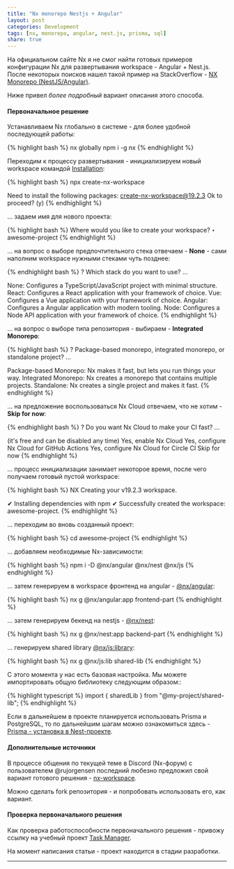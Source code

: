 ```yaml
---
title: "Nx monorepo Nestjs + Angular"
layout: post
categories: Development
tags: [nx, monorepo, angular, nest.js, prisma, sql]
share: true
---
```


На официальном сайте Nx я не смог найти готовых примеров конфигурации Nx для развертывания workspace - Angular + Nest.js. После некоторых поисков нашел такой пример на StackOverflow - [NX Monorepo (NestJS/Angular)](https://stackoverflow.com/questions/77347982/nx-monorepo-nestjs-angular).

Ниже привел *более подробный* вариант описания этого способа.

#### Первоначальное решение

Устанавливаем Nx глобально в системе - для более удобной последующей работы:

{% highlight bash %}
nx globally npm i -g nx
{% endhighlight %}

Переходим к процессу развертывания - инициализируем новый workspace командой [Installation](https://nx.dev/getting-started/installation):

{% highlight bash %}
npx create-nx-workspace

Need to install the following packages:
create-nx-workspace@19.2.3
Ok to proceed? (y)
{% endhighlight %}

... задаем имя для нового проекта:

{% highlight bash %}
Where would you like to create your workspace? ‣ awesome-project 
{% endhighlight %}

... на вопрос о выборе предпочтительного стека отвечаем - **None** - сами наполним workspace нужными стеками чуть позднее:

{% endhighlight bash %}
? Which stack do you want to use? …

None:          Configures a TypeScript/JavaScript project with minimal structure.
React:         Configures a React application with your framework of choice.
Vue:           Configures a Vue application with your framework of choice.
Angular:       Configures a Angular application with modern tooling.
Node:          Configures a Node API application with your framework of choice.
{% endhighlight %}

... на вопрос о выборе типа репозитория - выбираем - **Integrated Monorepo**:

{% highlight bash %}
? Package-based monorepo, integrated monorepo, or standalone project? …

Package-based Monorepo:     Nx makes it fast, but lets you run things your way.
Integrated Monorepo:        Nx creates a monorepo that contains multiple projects.
Standalone:                 Nx creates a single project and makes it fast.
{% endhighlight %}

... на предложение воспользоваться Nx Cloud отвечаем, что не хотим - **Skip for now**:

{% endhighlight bash %}
? Do you want Nx Cloud to make your CI fast? …

(it's free and can be disabled any time)
Yes, enable Nx Cloud
Yes, configure Nx Cloud for GitHub Actions
Yes, configure Nx Cloud for Circle CI
Skip for now
{% endhighlight %}

... процесс инициализации занимает некоторое время, после чего получаем готовый пустой workspace:

{% highlight bash %}
 NX   Creating your v19.2.3 workspace.

✔ Installing dependencies with npm
✔ Successfully created the workspace: awesome-project.
{% endhighlight %}

... переходим во вновь созданный проект:

{% highlight bash %}
cd awesome-project
{% endhighlight %}

... добавляем необходимые Nx-зависимости:

{% highlight bash %}
npm i -D @nx/angular @nx/nest @nx/js
{% endhighlight %}

... затем генерируем в workspace фронтенд на angular - [@nx/angular](https://nx.dev/nx-api/angular):

{% highlight bash %}
nx g @nx/angular:app frontend-part
{% endhighlight %}

... затем генерируем бекенд на nestjs - [@nx/nest](https://nx.dev/nx-api/nest):


{% highlight bash %}
nx g @nx/nest:app backend-part
{% endhighlight %}

... генерируем shared library [@nx/js:library](https://nx.dev/nx-api/js/generators/library):

{% highlight bash %}
nx g @nx/js:lib shared-lib
{% endhighlight %}

С этого момента у нас есть базовая настройка. Мы можете импортировать общую библиотеку следующим образом::

{% highlight typescript %}
import { sharedLib } from "@my-project/shared-lib";
{% endhighlight %}

Если в дальнейшем в проекте планируется использовать Prisma и PostgreSQL, то по дальнейшим шагам можно ознакомиться здесь - [Prisma - установка в Nest-проекте](https://gearmobile.github.io/prisma/prisma-connect/).

#### Дополнительные источники

В процессе общения по текущей теме в Discord (Nx-форум) c пользователем @rujorgensen последний любезно предложил свой вариант готового решения - [nx-workspace](https://github.com/rujorgensen/nx-workspace).

Можно сделать fork репозитория - и попробовать использовать его, как вариант.

#### Проверка первоначального решения

Как проверка работоспособности первоначального решения - привожу ссылку на учебный проект [Task Manager](https://github.com/My-Angular-Projects/task-manager).

На момент написания статьи - проект находится в стадии разработки.

---